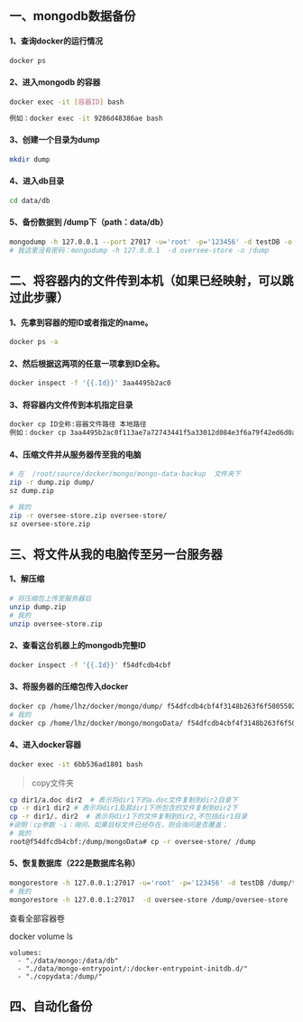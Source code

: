 ## 一、mongodb数据备份

#### 1、查询docker的运行情况 

```bash
docker ps
```

#### 2、进入mongodb 的容器 

```bash
docker exec -it [容器ID] bash 

例如：docker exec -it 9286d48386ae bash
```

#### 3、创建一个目录为dump 

```bash
mkdir dump 
```

####  4、进入db目录 

```bash
cd data/db
```

#### 5、备份数据到 /dump下（path：data/db）

```bash
mongodump -h 127.0.0.1 --port 27017 -u='root' -p='123456' -d testDB -o /dump
# 我这里没有密码：mongodump -h 127.0.0.1  -d oversee-store -o /dump
```



## 二、将容器内的文件传到本机（如果已经映射，可以跳过此步骤）

#### 1、先拿到容器的短ID或者指定的name。

```bash
docker ps -a
```

#### 2、然后根据这两项的任意一项拿到ID全称。

```bash
docker inspect -f '{{.Id}}' 3aa4495b2ac0
```

#### 3、将容器内文件传到本机指定目录

```bash
docker cp ID全称:容器文件路径 本地路径
例如：docker cp 3aa4495b2ac0f113ae7a72743441f5a33012d084e3f6a79f42ed6d0ada9ff065:/dump /root/source/docker/mongo/mongo-data-backup
```

#### 4、压缩文件并从服务器传至我的电脑

```bash
# 在  /root/source/docker/mongo/mongo-data-backup  文件夹下
zip -r dump.zip dump/
sz dump.zip

# 我的
zip -r oversee-store.zip oversee-store/
sz oversee-store.zip
```



## 三、将文件从我的电脑传至另一台服务器

#### 1、解压缩

```bash
# 将压缩包上传至服务器后
unzip dump.zip
# 我的
unzip oversee-store.zip
```

#### 2、查看这台机器上的mongodb完整ID

```bash
docker inspect -f '{{.Id}}' f54dfcdb4cbf
```

#### 3、将服务器的压缩包传入docker

```bash
docker cp /home/lhz/docker/mongo/dump/ f54dfcdb4cbf4f3148b263f6f5005502752fd6cfa5a706e388d9198ac1c6f8ca:/dump
# 我的
docker cp /home/lhz/docker/mongo/mongoData/ f54dfcdb4cbf4f3148b263f6f5005502752fd6cfa5a706e388d9198ac1c6f8ca:/dump
```



#### 4、进入docker容器

```bash
docker exec -it 6bb536ad1801 bash
```

> copy文件夹

```bash
cp dir1/a.doc dir2  # 表示将dir1下的a.doc文件复制到dir2目录下
cp -r dir1 dir2 # 表示将dir1及其dir1下所包含的文件复制到dir2下
cp -r dir1/. dir2  # 表示将dir1下的文件复制到dir2,不包括dir1目录
#说明：cp参数 -i：询问，如果目标文件已经存在，则会询问是否覆盖；
# 我的
root@f54dfcdb4cbf:/dump/mongoData# cp -r oversee-store/ /dump
```



#### 5、恢复数据库（222是数据库名称）

```bash
mongorestore -h 127.0.0.1:27017 -u='root' -p='123456' -d testDB /dump/testDB
# 我的
mongorestore -h 127.0.0.1:27017  -d oversee-store /dump/oversee-store 
```



查看全部容器卷

docker volume ls



```
volumes:      
  - "./data/mongo:/data/db"      
  - "./data/mongo-entrypoint/:/docker-entrypoint-initdb.d/"      
  - "./copydata:/dump/"
```



## 四、自动化备份
